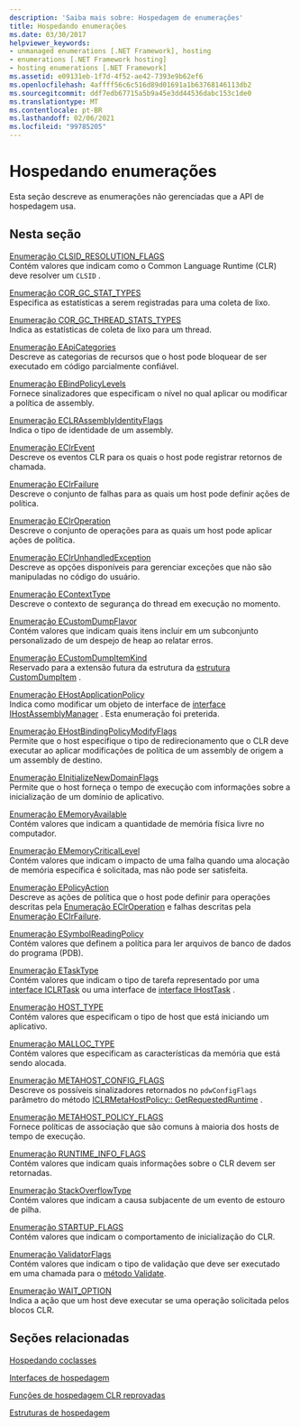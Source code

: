 ```yaml
---
description: 'Saiba mais sobre: Hospedagem de enumerações'
title: Hospedando enumerações
ms.date: 03/30/2017
helpviewer_keywords:
- unmanaged enumerations [.NET Framework], hosting
- enumerations [.NET Framework hosting]
- hosting enumerations [.NET Framework]
ms.assetid: e09131eb-1f7d-4f52-ae42-7393e9b62ef6
ms.openlocfilehash: 4affff56c6c516d89d01691a1b63768146113db2
ms.sourcegitcommit: ddf7edb67715a5b9a45e3dd44536dabc153c1de0
ms.translationtype: MT
ms.contentlocale: pt-BR
ms.lasthandoff: 02/06/2021
ms.locfileid: "99785205"
---
```

# <a name="hosting-enumerations"></a>Hospedando enumerações

Esta seção descreve as enumerações não gerenciadas que a API de hospedagem usa.  
  
## <a name="in-this-section"></a>Nesta seção  

 [Enumeração CLSID_RESOLUTION_FLAGS](clsid-resolution-flags-enumeration.md)  
 Contém valores que indicam como o Common Language Runtime (CLR) deve resolver um `CLSID` .  
  
 [Enumeração COR_GC_STAT_TYPES](cor-gc-stat-types-enumeration.md)  
 Especifica as estatísticas a serem registradas para uma coleta de lixo.  
  
 [Enumeração COR_GC_THREAD_STATS_TYPES](cor-gc-thread-stats-types-enumeration.md)  
 Indica as estatísticas de coleta de lixo para um thread.  
  
 [Enumeração EApiCategories](eapicategories-enumeration.md)  
 Descreve as categorias de recursos que o host pode bloquear de ser executado em código parcialmente confiável.  
  
 [Enumeração EBindPolicyLevels](ebindpolicylevels-enumeration.md)  
 Fornece sinalizadores que especificam o nível no qual aplicar ou modificar a política de assembly.  
  
 [Enumeração ECLRAssemblyIdentityFlags](eclrassemblyidentityflags-enumeration.md)  
 Indica o tipo de identidade de um assembly.  
  
 [Enumeração EClrEvent](eclrevent-enumeration.md)  
 Descreve os eventos CLR para os quais o host pode registrar retornos de chamada.  
  
 [Enumeração EClrFailure](eclrfailure-enumeration.md)  
 Descreve o conjunto de falhas para as quais um host pode definir ações de política.  
  
 [Enumeração EClrOperation](eclroperation-enumeration.md)  
 Descreve o conjunto de operações para as quais um host pode aplicar ações de política.  
  
 [Enumeração EClrUnhandledException](eclrunhandledexception-enumeration.md)  
 Descreve as opções disponíveis para gerenciar exceções que não são manipuladas no código do usuário.  
  
 [Enumeração EContextType](econtexttype-enumeration.md)  
 Descreve o contexto de segurança do thread em execução no momento.  
  
 [Enumeração ECustomDumpFlavor](ecustomdumpflavor-enumeration.md)  
 Contém valores que indicam quais itens incluir em um subconjunto personalizado de um despejo de heap ao relatar erros.  
  
 [Enumeração ECustomDumpItemKind](ecustomdumpitemkind-enumeration.md)  
 Reservado para a extensão futura da estrutura da [estrutura CustomDumpItem](customdumpitem-structure.md) .  
  
 [Enumeração EHostApplicationPolicy](ehostapplicationpolicy-enumeration.md)  
 Indica como modificar um objeto de interface de [interface IHostAssemblyManager](ihostassemblymanager-interface.md) . Esta enumeração foi preterida.  
  
 [Enumeração EHostBindingPolicyModifyFlags](ehostbindingpolicymodifyflags-enumeration.md)  
 Permite que o host especifique o tipo de redirecionamento que o CLR deve executar ao aplicar modificações de política de um assembly de origem a um assembly de destino.  
  
 [Enumeração EInitializeNewDomainFlags](einitializenewdomainflags-enumeration.md)  
 Permite que o host forneça o tempo de execução com informações sobre a inicialização de um domínio de aplicativo.  
  
 [Enumeração EMemoryAvailable](ememoryavailable-enumeration.md)  
 Contém valores que indicam a quantidade de memória física livre no computador.  
  
 [Enumeração EMemoryCriticalLevel](ememorycriticallevel-enumeration.md)  
 Contém valores que indicam o impacto de uma falha quando uma alocação de memória específica é solicitada, mas não pode ser satisfeita.  
  
 [Enumeração EPolicyAction](epolicyaction-enumeration.md)  
 Descreve as ações de política que o host pode definir para operações descritas pela [Enumeração EClrOperation](eclroperation-enumeration.md) e falhas descritas pela [Enumeração EClrFailure](eclrfailure-enumeration.md).  
  
 [Enumeração ESymbolReadingPolicy](esymbolreadingpolicy-enumeration.md)  
 Contém valores que definem a política para ler arquivos de banco de dados do programa (PDB).  
  
 [Enumeração ETaskType](etasktype-enumeration.md)  
 Contém valores que indicam o tipo de tarefa representado por uma [interface ICLRTask](iclrtask-interface.md) ou uma interface de [interface IHostTask](ihosttask-interface.md) .  
  
 [Enumeração HOST_TYPE](host-type-enumeration.md)  
 Contém valores que especificam o tipo de host que está iniciando um aplicativo.  
  
 [Enumeração MALLOC_TYPE](malloc-type-enumeration.md)  
 Contém valores que especificam as características da memória que está sendo alocada.  
  
 [Enumeração METAHOST_CONFIG_FLAGS](metahost-config-flags-enumeration.md)  
 Descreve os possíveis sinalizadores retornados no `pdwConfigFlags` parâmetro do método [ICLRMetaHostPolicy:: GetRequestedRuntime](iclrmetahostpolicy-getrequestedruntime-method.md) .  
  
 [Enumeração METAHOST_POLICY_FLAGS](metahost-policy-flags-enumeration.md)  
 Fornece políticas de associação que são comuns à maioria dos hosts de tempo de execução.  
  
 [Enumeração RUNTIME_INFO_FLAGS](runtime-info-flags-enumeration.md)  
 Contém valores que indicam quais informações sobre o CLR devem ser retornadas.  
  
 [Enumeração StackOverflowType](stackoverflowtype-enumeration.md)  
 Contém valores que indicam a causa subjacente de um evento de estouro de pilha.  
  
 [Enumeração STARTUP_FLAGS](startup-flags-enumeration.md)  
 Contém valores que indicam o comportamento de inicialização do CLR.  
  
 [Enumeração ValidatorFlags](validatorflags-enumeration.md)  
 Contém valores que indicam o tipo de validação que deve ser executado em uma chamada para o [método Validate](iclrvalidator-validate-method.md).  
  
 [Enumeração WAIT_OPTION](wait-option-enumeration.md)  
 Indica a ação que um host deve executar se uma operação solicitada pelos blocos CLR.  
  
## <a name="related-sections"></a>Seções relacionadas  

 [Hospedando coclasses](hosting-coclasses.md)  
  
 [Interfaces de hospedagem](hosting-interfaces.md)  
  
 [Funções de hospedagem CLR reprovadas](deprecated-clr-hosting-functions.md)  
  
 [Estruturas de hospedagem](hosting-structures.md)

